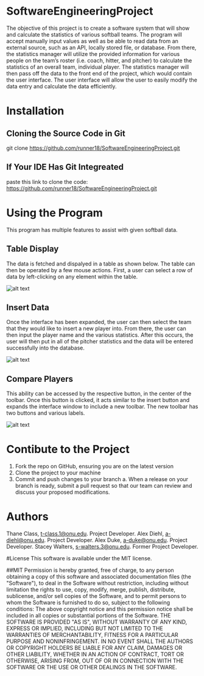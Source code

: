 # SoftwareEngineeringProject
The objective of this project is to create a software system that will show and calculate the statistics of various softball teams. The program will accept manually input values as well as be able to read data from an external source, such as an API, locally stored file, or database. From there, the statistics manager will utilize the provided information for various people on the team’s roster (i.e. coach, hitter, and pitcher) to calculate the statistics of an overall team, individual player. The statistics manager will then pass off the data to the front end of the project, which would contain the user interface. The user interface will allow the user to easily modify the data entry and calculate the data efficiently.

# Installation

## Cloning the Source Code in Git
git clone https://github.com/runner18/SoftwareEngineeringProject.git

## If Your IDE Has Git Integreated
paste this link to clone the code: https://github.com/runner18/SoftwareEngineeringProject.git

# Using the Program
This program has multiple features to assist with given softball data.

## Table Display
The data is fetched and dispalyed in a table as shown below. The table can then be operated by a few mouse actions. First, a user can select a row of data by left-clicking on any element within the table.

![alt text](https://i.imgur.com/CJ0fRwW.png)

## Insert Data
Once the interface has been expanded, the user can then select the team that they would like to insert a new player into. From there, the user can then input the player name and the various statistics. After this occurs, the user will then put in all of the pitcher statistics and the data will be entered successfully into the database. 

![alt text](https://i.imgur.com/X1q2ehA.png)

## Compare Players
This ability can be accessed by the respective button, in the center of the toolbar. Once this button is clicked, it acts similar to the insert button and expands the interface window to include a new toolbar. The new toolbar has two buttons and various labels.

![alt text](https://i.imgur.com/fUmb0hY.png)

# Contibute to the Project
1. Fork the repo on GitHub, ensuring you are on the latest version
2. Clone the project to your machine
3. Commit and push changes to your branch
   a. When a release on your branch is ready, submit a pull request so that our team can review and discuss your proposed modifications.

# Authors
Thane Class, t-class.1@onu.edu. Project Developer.
Alex Diehl, a-diehl@onu.edu. Project Developer.
Alex Duke, a-duke@onu.edu. Project Developer.
Stacey Walters, s-walters.3@onu.edu. Former Project Developer.

#License
This software is available under the MIT license.

##MIT
Permission is hereby granted, free of charge, to any person obtaining a copy of this software and associated documentation files (the "Software"), to deal in the Software without restriction, including without limitation the rights to use, copy, modify, merge, publish, distribute, sublicense, and/or sell copies of the Software, and to permit persons to whom the Software is furnished to do so, subject to the following conditions:
The above copyright notice and this permission notice shall be included in all copies or substantial portions of the Software.
THE SOFTWARE IS PROVIDED "AS IS", WITHOUT WARRANTY OF ANY KIND, EXPRESS OR IMPLIED, INCLUDING BUT NOT LIMITED TO THE WARRANTIES OF MERCHANTABILITY, FITNESS FOR A PARTICULAR PURPOSE AND NONINFRINGEMENT. IN NO EVENT SHALL THE AUTHORS OR COPYRIGHT HOLDERS BE LIABLE FOR ANY CLAIM, DAMAGES OR OTHER LIABILITY, WHETHER IN AN ACTION OF CONTRACT, TORT OR OTHERWISE, ARISING FROM, OUT OF OR IN CONNECTION WITH THE SOFTWARE OR THE USE OR OTHER DEALINGS IN THE SOFTWARE.
